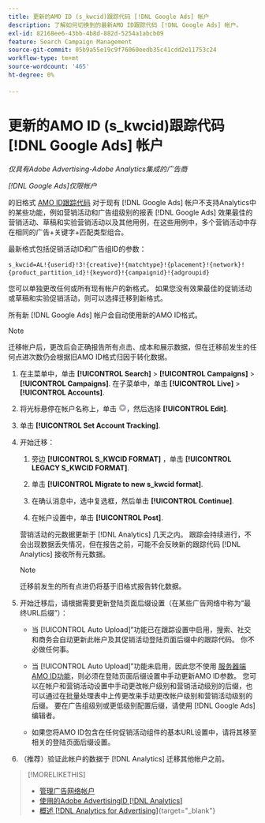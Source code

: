 ```yaml
---
title: 更新的AMO ID (s_kwcid)跟踪代码 [!DNL Google Ads] 帐户
description: 了解如何切换到的最新AMO ID跟踪代码 [!DNL Google Ads] 帐户。
exl-id: 82168ee6-43bb-4b8d-882d-5254a1abcb09
feature: Search Campaign Management
source-git-commit: 05b9a55e19c9f76060eedb35c41cdd2e11753c24
workflow-type: tm+mt
source-wordcount: '465'
ht-degree: 0%

---
```


# 更新的AMO ID (s_kwcid)跟踪代码 [!DNL Google Ads] 帐户

*仅具有Adobe Advertising-Adobe Analytics集成的广告商*

*[!DNL Google Ads]仅限帐户*

的旧格式 [AMO ID跟踪代码](/help/integrations/analytics/ids.md#amo-id-formats) 对于现有 [!DNL Google Ads] 帐户不支持Analytics中的某些功能，例如营销活动和广告组级别的报表 [!DNL Google Ads] 效果最佳的营销活动、草稿和实验营销活动以及其他用例，在这些用例中，多个营销活动中存在相同的广告+关键字+匹配类型组合。

最新格式包括促销活动ID和广告组ID的参数：

```
s_kwcid=AL!{userid}!3!{creative}!{matchtype}!{placement}!{network}!{product_partition_id}!{keyword}!{campaignid}!{adgroupid}
```

您可以单独更改任何或所有现有帐户的新格式。 如果您没有效果最佳的促销活动或草稿和实验促销活动，则可以选择迁移到新格式。

所有新 [!DNL Google Ads] 帐户会自动使用新的AMO ID格式。

>[!NOTE]
>
>迁移帐户后，更改后会正确报告所有点击、成本和展示数据，但在迁移前发生的任何点进次数仍会根据旧AMO ID格式归因于转化数据。

1. 在主菜单中，单击 **[!UICONTROL Search]** \> **[!UICONTROL Campaigns]** \> **[!UICONTROL Campaigns]**. 在子菜单中，单击 **[!UICONTROL Live]** \> **[!UICONTROL Accounts]**.

1. 将光标悬停在帐户名称上，单击 ![箭头下拉图标](/help/search-social-commerce/assets/arrow-dropdown-menu.png)，然后选择 **[!UICONTROL Edit]**.

1. 单击 **[!UICONTROL Set Account Tracking]**.

1. 开始迁移：

   1. 旁边 **[!UICONTROL S_KWCID FORMAT]** ，单击 **[!UICONTROL LEGACY S_KWCID FORMAT]**.

   1. 单击 **[!UICONTROL Migrate to new s_kwcid format]**.

   1. 在确认消息中，选中复选框，然后单击 **[!UICONTROL Continue]**.

   1. 在帐户设置中，单击 **[!UICONTROL Post]**.

   营销活动的元数据更新于 [!DNL Analytics] 几天之内。 跟踪会持续进行，不会出现数据丢失情况，但在报告之前，可能不会反映新的跟踪代码 [!DNL Analytics] 接收所有元数据。

   >[!NOTE]
   >
   >迁移前发生的所有点进仍将基于旧格式报告转化数据。

1. 开始迁移后，请根据需要更新登陆页面后缀设置（在某些广告网络中称为“最终URL后缀”）：

   * 当 [!UICONTROL Auto Upload]”功能已在跟踪设置中启用，搜索、社交和商务会自动更新此帐户及其促销活动登陆页面后缀中的跟踪代码。 你不必做任何事。

   * 当 [!UICONTROL Auto Upload]”功能未启用，因此您不使用 [服务器端AMO ID功能](/help/integrations/analytics/ids.md#amo-id-formats)，则必须在登陆页面后缀设置中手动更新AMO ID参数。 您可以在帐户和营销活动设置中手动更改帐户级别和营销活动级别的后缀，也可以通过在批量处理表中上传更改来手动更改帐户级别和营销活动级别的后缀。 要在广告组级别或更低级别配置后缀，请使用 [!DNL Google Ads] 编辑者。

   * 如果您将AMO ID包含在任何促销活动组件的基本URL设置中，请将其移至相关的登陆页面后缀设置。

1. （推荐）验证此帐户的数据于 [!DNL Analytics] 迁移其他帐户之前。

>[!MORELIKETHIS]
>
>* [管理广告网络帐户](ad-network-account-manage.md)
>* [使用的Adobe AdvertisingID [!DNL Analytics]](/help/integrations/analytics/ids.md)
>* [概述 [!DNL Analytics for Advertising]](https://experienceleague.adobe.com/docs/advertising/integrations/home.html){target="_blank"}
